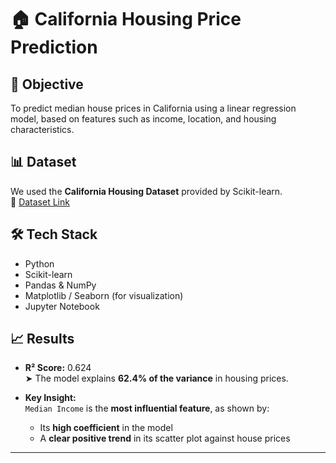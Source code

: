 # 🏠 California Housing Price Prediction

## 🎯 Objective
To predict median house prices in California using a linear regression model, based on features such as income, location, and housing characteristics.

## 📊 Dataset
We used the **California Housing Dataset** provided by Scikit-learn.  
📎 [Dataset Link](https://scikit-learn.org/stable/datasets/real_world.html#california-housing-dataset)

## 🛠️ Tech Stack
- Python
- Scikit-learn
- Pandas & NumPy
- Matplotlib / Seaborn (for visualization)
- Jupyter Notebook

## 📈 Results
- **R² Score:** 0.624  
  ➤ The model explains **62.4% of the variance** in housing prices.

- **Key Insight:**  
  `Median Income` is the **most influential feature**, as shown by:
  - Its **high coefficient** in the model
  - A **clear positive trend** in its scatter plot against house prices

---
